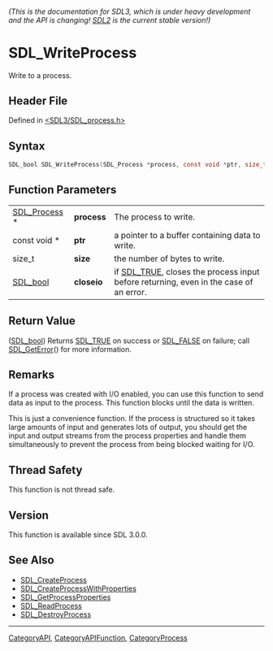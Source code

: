 ###### (This is the documentation for SDL3, which is under heavy development and the API is changing! [SDL2](https://wiki.libsdl.org/SDL2/) is the current stable version!)
# SDL_WriteProcess

Write to a process.

## Header File

Defined in [<SDL3/SDL_process.h>](https://github.com/libsdl-org/SDL/blob/main/include/SDL3/SDL_process.h)

## Syntax

```c
SDL_bool SDL_WriteProcess(SDL_Process *process, const void *ptr, size_t size, SDL_bool closeio);
```

## Function Parameters

|                              |             |                                                                                                   |
| ---------------------------- | ----------- | ------------------------------------------------------------------------------------------------- |
| [SDL_Process](SDL_Process) * | **process** | The process to write.                                                                             |
| const void *                 | **ptr**     | a pointer to a buffer containing data to write.                                                   |
| size_t                       | **size**    | the number of bytes to write.                                                                     |
| [SDL_bool](SDL_bool)         | **closeio** | if [SDL_TRUE](SDL_TRUE), closes the process input before returning, even in the case of an error. |

## Return Value

([SDL_bool](SDL_bool)) Returns [SDL_TRUE](SDL_TRUE) on success or
[SDL_FALSE](SDL_FALSE) on failure; call [SDL_GetError](SDL_GetError)() for
more information.

## Remarks

If a process was created with I/O enabled, you can use this function to
send data as input to the process. This function blocks until the data is
written.

This is just a convenience function. If the process is structured so it
takes large amounts of input and generates lots of output, you should get
the input and output streams from the process properties and handle them
simultaneously to prevent the process from being blocked waiting for I/O.

## Thread Safety

This function is not thread safe.

## Version

This function is available since SDL 3.0.0.

## See Also

- [SDL_CreateProcess](SDL_CreateProcess)
- [SDL_CreateProcessWithProperties](SDL_CreateProcessWithProperties)
- [SDL_GetProcessProperties](SDL_GetProcessProperties)
- [SDL_ReadProcess](SDL_ReadProcess)
- [SDL_DestroyProcess](SDL_DestroyProcess)

----
[CategoryAPI](CategoryAPI), [CategoryAPIFunction](CategoryAPIFunction), [CategoryProcess](CategoryProcess)

